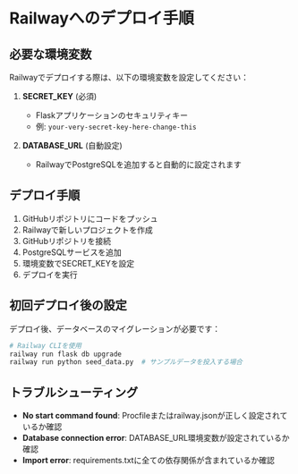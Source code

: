 # Railwayへのデプロイ手順

## 必要な環境変数

Railwayでデプロイする際は、以下の環境変数を設定してください：

1. **SECRET_KEY** (必須)
   - Flaskアプリケーションのセキュリティキー
   - 例: `your-very-secret-key-here-change-this`

2. **DATABASE_URL** (自動設定)
   - RailwayでPostgreSQLを追加すると自動的に設定されます

## デプロイ手順

1. GitHubリポジトリにコードをプッシュ
2. Railwayで新しいプロジェクトを作成
3. GitHubリポジトリを接続
4. PostgreSQLサービスを追加
5. 環境変数でSECRET_KEYを設定
6. デプロイを実行

## 初回デプロイ後の設定

デプロイ後、データベースのマイグレーションが必要です：

```bash
# Railway CLIを使用
railway run flask db upgrade
railway run python seed_data.py  # サンプルデータを投入する場合
```

## トラブルシューティング

- **No start command found**: Procfileまたはrailway.jsonが正しく設定されているか確認
- **Database connection error**: DATABASE_URL環境変数が設定されているか確認
- **Import error**: requirements.txtに全ての依存関係が含まれているか確認
